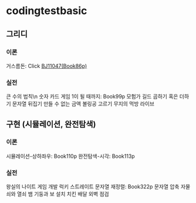 # codingtestbasic

## 그리디
### 이론
거스름돈: Click [BJ11047(Book86p)](https://github.com/HYUN-0913/codingtestbasic/blob/master/BJ11047.txt)

### 실전
큰 수의 법칙\n
숫자 카드 게임
1이 될 때까지: Book99p
모험가 길드
곱하기 혹은 더하기
문자열 뒤집기
만들 수 없는 금액
볼링공 고르기
무지의 먹방 라이브


## 구현 (시뮬레이션, 완전탐색)
### 이론
시뮬레이션-상하좌우: Book110p
완전탐색-시각: Book113p

### 실전
왕실의 나이트
게임 개발
럭키 스트레이트
문자열 재정렬: Book322p
문자열 압축
자물쇠와 열쇠
뱀
기둥과 보 설치
치킨 배달
외벽 점검
